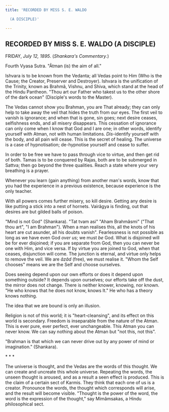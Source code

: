 ```yaml
---
title: 'RECORDED BY MISS S. E. WALDO

  (A DISCIPLE)'

---
```





  

## RECORDED BY MISS S. E. WALDO (A DISCIPLE)

FRIDAY, *July 12, 1895*. (*Shankara's Commentary*.)

Fourth Vyasa Sutra. "Âtman (is) the aim of all."

Ishvara is to be known from the Vedanta; all Vedas point to Him (Who is
the Cause; the Creator, Preserver and Destroyer). Ishvara is the
unification of the Trinity, known as Brahmâ, Vishnu, and Shiva, which
stand at the head of the Hindu Pantheon. "Thou art our Father who takest
us to the other shore of the dark ocean" (Disciple's words to the
Master).

The Vedas cannot show you Brahman, you are That already; they can only
help to take away the veil that hides the truth from our eyes. The first
veil to vanish is ignorance; and when that is gone, sin goes; next
desire ceases, selfishness ends, and all misery disappears. This
cessation of ignorance can only come when I know that God and I are one;
in other words, identify yourself with Atman, not with human
limitations. *Dis*-identify yourself with the body, and all pain will
cease. This is the secret of healing. The universe is a case of
hypnotisation; de-hypnotise yourself and cease to suffer.

In order to be free we have to pass through vice to virtue, and then get
rid of both. Tamas is to be conquered by Rajas, both are to be submerged
in Sattva; then go beyond the three qualities. Reach a state where your
very breathing is a prayer.

Whenever you learn (gain anything) from another man's words, know that
you had the experience in a previous existence, because experience is
the only teacher.

With all powers comes further misery, so kill desire. Getting any desire
is like putting a stick into a nest of hornets. Vairâgya is finding, out
that desires are but gilded balls of poison.

"Mind is not God" (Shankara). "Tat tvam asi" "Aham Brahmâsmi" ("That
thou art", "I am Brahman"). When a man realises this, all the knots of
his heart are cut asunder, all his doubts vanish". Fearlessness is not
possible as long as we have even God *over us*; we must *be* God. What
is disjoined will be for ever disjoined; if you are separate from God,
then you can never be one with Him, and vice versa. If by virtue you are
joined to God, when that ceases, disjunction will come. The junction is
eternal, and virtue only helps to remove the veil. We are *âzâd* (free),
we must realise it. "Whom the Self chooses" means we are the Self and
choose ourselves.

Does seeing depend upon our own efforts or does it depend upon something
outside? It depends upon ourselves; our efforts take off the dust, the
mirror does not change. There is neither knower, knowing, nor known. "He
who knows that he does not know, knows It." He who has a theory knows
nothing.

The idea that we are bound is only an illusion.

Religion is not of this world; it is "heart-cleansing", and its effect
on this world is secondary. Freedom is inseparable from the nature of
the Atman. This is ever pure, ever perfect, ever unchangeable. This
Atman you can never know. We can say nothing about the Atman but "not
this, not this".

"Brahman is that which we can never drive out by any power of mind or
imagination." (Shankara).

\*    \*    \*

The universe is thought, and the Vedas are the words of this thought. We
can create and uncreate this whole universe. Repeating the words, the
unseen thought is aroused, and as a result a seen effect is produced.
This is the claim of a certain sect of Karmis. They think that each one
of us is a creator. Pronounce the words, the thought which corresponds
will arise, and the result will become visible. "Thought is the power of
the word, the word is the expression of the thought," say Mimâmsakas, a
Hindu philosophical sect.


